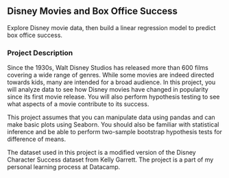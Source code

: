 ## Disney Movies and Box Office Success

Explore Disney movie data, then build a linear regression model to predict box office success.

### Project Description
Since the 1930s, Walt Disney Studios has released more than 600 films covering a wide range of genres. While some movies are indeed directed towards kids, many are intended for a broad audience. In this project, you will analyze data to see how Disney movies have changed in popularity since its first movie release. You will also perform hypothesis testing to see what aspects of a movie contribute to its success.

This project assumes that you can manipulate data using pandas and can make basic plots using Seaborn. You should also be familiar with statistical inference and be able to perform two-sample bootstrap hypothesis tests for difference of means.

The dataset used in this project is a modified version of the Disney Character Success dataset from Kelly Garrett.
The project is a part of my personal learning process at Datacamp.
